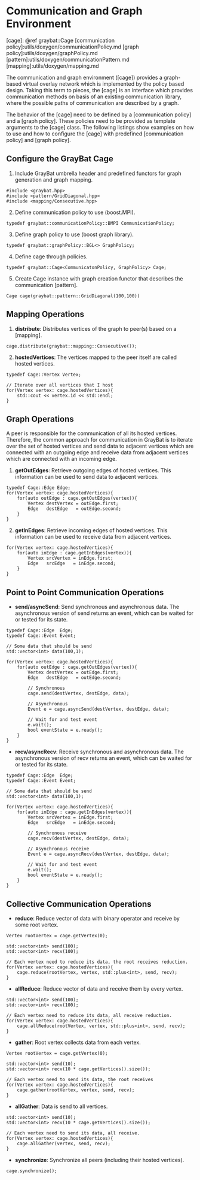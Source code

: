 Communication and Graph Environment
===================================

[cage]: @ref graybat::Cage
[communication policy]:utils/doxygen/communicationPolicy.md
[graph policy]:utils/doxygen/graphPolicy.md
[pattern]:utils/doxygen/communicationPattern.md
[mapping]:utils/doxygen/mapping.md


The communication and graph environment ([cage]) provides a
graph-based virtual overlay network which is implemented by the policy
based design. Taking this term to pieces, the [cage] is an interface
which provides communication methods on basis of an existing
communication library, where the possible paths of communication are
described by a graph.

The behavior of the [cage] need to be defined by a
[communication policy] and a [graph policy]. These policies need to be
provided as template arguments to the [cage] class.  The following
listings show examples on how to use and how to configure the [cage]
with predefined [communication policy] and [graph policy].

## Configure the GrayBat Cage ##

1. Include GrayBat umbrella header and predefined functors for
   graph generation and graph mapping.
~~~~~~~~~~~~~~~~~~~~~~~~~~~~~~~~~~~~~~~~~~~~~~~~~~~~~~~~~~~~~~~~~~~~{.cc}
#include <graybat.hpp>
#include <pattern/GridDiagonal.hpp>
#include <mapping/Consecutive.hpp>
~~~~~~~~~~~~~~~~~~~~~~~~~~~~~~~~~~~~~~~~~~~~~~~~~~~~~~~~~~~~~~~~~~~~

2. Define communication policy to use (boost.MPI).
~~~~~~~~~~~~~~~~~~~~~~~~~~~~~~~~~~~~~~~~~~~~~~~~~~~~~~~~~~~~~~~~~~~~{.cc}
typedef graybat::communicationPolicy::BMPI CommunicationPolicy;
~~~~~~~~~~~~~~~~~~~~~~~~~~~~~~~~~~~~~~~~~~~~~~~~~~~~~~~~~~~~~~~~~~~~

3. Define graph policy to use (boost graph library).
~~~~~~~~~~~~~~~~~~~~~~~~~~~~~~~~~~~~~~~~~~~~~~~~~~~~~~~~~~~~~~~~~~~~{.cc}
typedef graybat::graphPolicy::BGL<> GraphPolicy;
~~~~~~~~~~~~~~~~~~~~~~~~~~~~~~~~~~~~~~~~~~~~~~~~~~~~~~~~~~~~~~~~~~~~

4. Define cage through policies.
~~~~~~~~~~~~~~~~~~~~~~~~~~~~~~~~~~~~~~~~~~~~~~~~~~~~~~~~~~~~~~~~~~~~{.cc}
typedef graybat::Cage<CommunicatonPolicy, GraphPolicy> Cage;
~~~~~~~~~~~~~~~~~~~~~~~~~~~~~~~~~~~~~~~~~~~~~~~~~~~~~~~~~~~~~~~~~~~~

5. Create Cage instance with graph creation functor that describes the
   communication [pattern].
~~~~~~~~~~~~~~~~~~~~~~~~~~~~~~~~~~~~~~~~~~~~~~~~~~~~~~~~~~~~~~~~~~~~{.cc}
Cage cage(graybat::pattern::GridDiagonal(100,100))
~~~~~~~~~~~~~~~~~~~~~~~~~~~~~~~~~~~~~~~~~~~~~~~~~~~~~~~~~~~~~~~~~~~~


## Mapping Operations ##

1. **distribute**: Distributes vertices of the graph to peer(s) based on a [mapping].
~~~~~~~~~~~~~~~~~~~~~~~~~~~~~~~~~~~~~~~~~~~~~~~~~~~~~~~~~~~~~~~~~~~~{.cc}
cage.distribute(graybat::mapping::Consecutive());
~~~~~~~~~~~~~~~~~~~~~~~~~~~~~~~~~~~~~~~~~~~~~~~~~~~~~~~~~~~~~~~~~~~~

2. **hostedVertices**: The vertices mapped to the peer itself are called hosted vertices.
~~~~~~~~~~~~~~~~~~~~~~~~~~~~~~~~~~~~~~~~~~~~~~~~~~~~~~~~~~~~~~~~~~~~{.cc}
typedef Cage::Vertex Vertex;

// Iterate over all vertices that I host
for(Vertex vertex: cage.hostedVertices){
	std::cout << vertex.id << std::endl;
}
~~~~~~~~~~~~~~~~~~~~~~~~~~~~~~~~~~~~~~~~~~~~~~~~~~~~~~~~~~~~~~~~~~~~

## Graph Operations ##

A peer is responsible for the communication of all its hosted
vertices.  Therefore, the common approach for communication in GrayBat
is to iterate over the set of hosted vertices and send data to
adjacent vertices which are connected with an outgoing edge and
receive data from adjacent vertices which are connected with an
incoming edge.

1. **getOutEdges**: Retrieve outgoing edges of hosted vertices. This
   information can be used to send data to adjacent vertices.
~~~~~~~~~~~~~~~~~~~~~~~~~~~~~~~~~~~~~~~~~~~~~~~~~~~~~~~~~~~~~~~~~~~~{.cc}
typedef Cage::Edge Edge;
for(Vertex vertex: cage.hostedVertices){
	for(auto outEdge : cage.getOutEdges(vertex)){
    	Vertex destVertex = outEdge.first;
		Edge   destEdge   = outEdge.second;
	}
}
~~~~~~~~~~~~~~~~~~~~~~~~~~~~~~~~~~~~~~~~~~~~~~~~~~~~~~~~~~~~~~~~~~~~

2. **getInEdges**: Retrieve incoming edges of hosted vertices. This
   information can be used to receive data from adjacent vertices.
~~~~~~~~~~~~~~~~~~~~~~~~~~~~~~~~~~~~~~~~~~~~~~~~~~~~~~~~~~~~~~~~~~~~{.cc}
for(Vertex vertex: cage.hostedVertices){
	for(auto inEdge : cage.getInEdges(vertex)){
    	Vertex srcVertex = inEdge.first;
		Edge   srcEdge   = inEdge.second;
	}
}
~~~~~~~~~~~~~~~~~~~~~~~~~~~~~~~~~~~~~~~~~~~~~~~~~~~~~~~~~~~~~~~~~~~~


## Point to Point Communication Operations ##

* **send/asyncSend**: Send synchronous and asynchronous data. The
   asynchronous version of send returns an event, which can be waited
   for or tested for its state.
~~~~~~~~~~~~~~~~~~~~~~~~~~~~~~~~~~~~~~~~~~~~~~~~~~~~~~~~~~~~~~~~~~~~{.cc}
typedef Cage::Edge  Edge;
typedef Cage::Event Event;

// Some data that should be send
std::vector<int> data(100,1);

for(Vertex vertex: cage.hostedVertices){
	for(auto outEdge : cage.getOutEdges(vertex)){
    	Vertex destVertex = outEdge.first;
		Edge   destEdge   = outEdge.second;

		// Synchronous
		cage.send(destVertex, destEdge, data);

	    // Asynchronous
		Event e = cage.asyncSend(destVertex, destEdge, data);

        // Wait for and test event
		e.wait();
		bool eventState = e.ready();
	}
}
~~~~~~~~~~~~~~~~~~~~~~~~~~~~~~~~~~~~~~~~~~~~~~~~~~~~~~~~~~~~~~~~~~~~


* **recv/asyncRecv**: Receive synchronous and asynchronous data. The
   asynchronous version of recv returns an event, which can be waited
   for or tested for its state.
~~~~~~~~~~~~~~~~~~~~~~~~~~~~~~~~~~~~~~~~~~~~~~~~~~~~~~~~~~~~~~~~~~~~{.cc}
typedef Cage::Edge  Edge;
typedef Cage::Event Event;

// Some data that should be send
std::vector<int> data(100,1);

for(Vertex vertex: cage.hostedVertices){
	for(auto inEdge : cage.getInEdges(vertex)){
    	Vertex srcVertex = inEdge.first;
		Edge   srcEdge   = inEdge.second;

	    // Synchronous receive
		cage.recv(destVertex, destEdge, data);

	    // Asynchronous receive
		Event e = cage.asyncRecv(destVertex, destEdge, data);

	    // Wait for and test event
		e.wait();
		bool eventState = e.ready();
	}
}
~~~~~~~~~~~~~~~~~~~~~~~~~~~~~~~~~~~~~~~~~~~~~~~~~~~~~~~~~~~~~~~~~~~~

## Collective Communication Operations ##

* **reduce**: Reduce vector of data with binary operator and receive
   by some root vertex.
~~~~~~~~~~~~~~~~~~~~~~~~~~~~~~~~~~~~~~~~~~~~~~~~~~~~~~~~~~~~~~~~~~~~{.cc}
Vertex rootVertex = cage.getVertex(0);

std::vector<int> send(100);
std::vector<int> recv(100);

// Each vertex need to reduce its data, the root receives reduction.
for(Vertex vertex: cage.hostedVertices){
	cage.reduce(rootVertex, vertex, std::plus<int>, send, recv);
}
~~~~~~~~~~~~~~~~~~~~~~~~~~~~~~~~~~~~~~~~~~~~~~~~~~~~~~~~~~~~~~~~~~~~

* **allReduce**: Reduce vector of data and receive them by every vertex.
~~~~~~~~~~~~~~~~~~~~~~~~~~~~~~~~~~~~~~~~~~~~~~~~~~~~~~~~~~~~~~~~~~~~{.cc}
std::vector<int> send(100);
std::vector<int> recv(100);

// Each vertex need to reduce its data, all receive reduction.
for(Vertex vertex: cage.hostedVertices){
	cage.allReduce(rootVertex, vertex, std::plus<int>, send, recv);
}
~~~~~~~~~~~~~~~~~~~~~~~~~~~~~~~~~~~~~~~~~~~~~~~~~~~~~~~~~~~~~~~~~~~~


* **gather**: Root vertex collects data from each vertex.
~~~~~~~~~~~~~~~~~~~~~~~~~~~~~~~~~~~~~~~~~~~~~~~~~~~~~~~~~~~~~~~~~~~~{.cc}
Vertex rootVertex = cage.getVertex(0);

std::vector<int> send(10);
std::vector<int> recv(10 * cage.getVertices().size());

// Each vertex need to send its data, the root receives
for(Vertex vertex: cage.hostedVertices){
	cage.gather(rootVertex, vertex, send, recv);
}
~~~~~~~~~~~~~~~~~~~~~~~~~~~~~~~~~~~~~~~~~~~~~~~~~~~~~~~~~~~~~~~~~~~~


* **allGather**: Data is send to all vertices.
~~~~~~~~~~~~~~~~~~~~~~~~~~~~~~~~~~~~~~~~~~~~~~~~~~~~~~~~~~~~~~~~~~~~{.cc}
std::vector<int> send(10);
std::vector<int> recv(10 * cage.getVertices().size());

// Each vertex need to send its data, all receive.
for(Vertex vertex: cage.hostedVertices){
	cage.allGather(vertex, send, recv);
}
~~~~~~~~~~~~~~~~~~~~~~~~~~~~~~~~~~~~~~~~~~~~~~~~~~~~~~~~~~~~~~~~~~~~

* **synchronize**: Synchronize all peers (including their hosted vertices).
~~~~~~~~~~~~~~~~~~~~~~~~~~~~~~~~~~~~~~~~~~~~~~~~~~~~~~~~~~~~~~~~~~~~{.cc}
cage.synchronize();
~~~~~~~~~~~~~~~~~~~~~~~~~~~~~~~~~~~~~~~~~~~~~~~~~~~~~~~~~~~~~~~~~~~~

